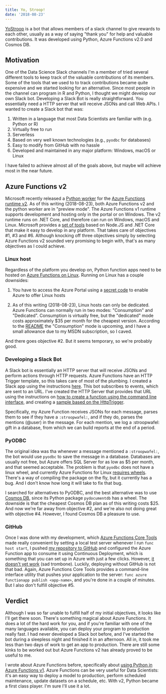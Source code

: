 ```yaml
---
title: Yo, Stroop!
date: '2018-08-23'
---
```


[YoStroop](https://github.com/RealLucasMeyer/yostroop) is a bot that allows members of a slack channel to give rewards to each other, usually as a way of saying "thank you" for help and valuable contributions. 
It was developed using Python, Azure Functions v2.0 and Cosmos DB.


## Motivation

One of the Data Science Slack channels I'm a member of tried several different tools to keep track of the valuable contributions of its members. Some of the tools that we used to to track contributions became quite expensive and we started looking for an alternative. Since most people in the channel can program in R and Python, I thought we might develop our own Slack bot. Developing a Slack Bot is really straightforward. You essentially need a HTTP server that will receive JSONs and call Web APIs. I wanted to create a Slack bot that was:

1. Written in a language that most Data Scientists are familiar with (e.g. Python or R)
2. Virtually free to run
3. Serverless
4. Based on very well known technologies (e.g., `pyodbc` for databases)
5. Easy to modify from GitHub with no hassle
6. Developed and maintained in any major platform: Windows, macOS or Linux

I have failed to achieve almost all of the goals above, but maybe will achieve most in the near future.

## Azure Functions v2

Microsoft recently released a [Python worker](https://github.com/Azure/azure-functions-python-worker) for the 
[Azure Functions runtime v2](https://docs.microsoft.com/en-us/azure/azure-functions/functions-versions). 
As of this writing (2018-08-23), both Azure Functions v2 and the python worker are in "preview mode". The Azure Functions v1 runtime supports development and hosting only in the portal or on Windows. The v2 runtime runs on .NET Core, and therefore can run on Windows, macOS and Linux. Microsoft provides a 
[set of tools](https://github.com/Azure/azure-functions-core-tools) based on Node.JS and .NET Core that make it easy to develop in any platform. That takes care of objectives #1, #3 and #6. Although knocking off three objectives simply by selecting Azure Functions v2 sounded very promising to begin with, that's as many objectives as I could achieve.

### Linux host

Regardless of the platform you develop on, Python function apps need to be hosted on 
[Azure Functions on Linux](https://blogs.msdn.microsoft.com/appserviceteam/2017/11/15/functions-on-linux-preview/). Running on Linux has a couple downsides:

1. You have to access the Azure Portal using a 
[secret code](https://ms.portal.azure.com/?websitesextension_pythonFunctions=true) to enable Azure to offer Linux hosts

2. As of this writing (2018-08-23), Linux hosts can only be dedicated. Azure Functions can normally run in two modes: "Consumption" and "Dedicated". Consumption is virtually free, but the "dedicated" mode costs approximately $35 per month for the cheapest version. According to the [README](https://github.com/Azure/azure-functions-python-worker/blob/dev/README.md) the "Consumption" mode is upcoming, and I have a small allowance due to my MSDN subscription, so I caved.

And there goes objective #2. But it seems temporary, so we're probably good.

### Developing a Slack Bot

A Slack bot is essentially an HTTP server that will receive JSONs and perform actions through HTTP requests. Azure Functions have an HTTP Trigger template, so this takes care of most of the plumbing. I created a Slack app using the instructions [here](https://api.slack.com/bot-users). This bot subscribes to events, which are sent to an URL. I've created the HTTP Server that provides that URL using the instructions on [how to create a function using the command line interface](https://github.com/Azure/azure-functions-python-worker/wiki/Create-Function-(CLI)), and creating a [sample based on the HttpTrigger](https://github.com/Azure/azure-functions-python-worker/tree/dev/tests/http_functions).

Specifically, my Azure Function receives JSONs for each message, parses them to see if they have a `:stroopwafel:`, and if they do, parses the mentions (@user) in the message. For each mention, we log a :stroopwafel: gift in a database, from which we can build reports at the end of a period.

### PyODBC 

The original idea was tha whenever a message mentioned a `:stroopwafel:`, the bot would use `pyodbc` to save the message in a database. Databases are usually not free, but Azure offers SQL Server for as low as $5 per month, and that seemed acceptable. The problem is that `pyodbc` does not have a linux wheel, and currently Azure Functions for Linux [requires wheels](https://github.com/Azure/azure-functions-core-tools/issues/640). There's a way of compiling the package on the fly, but it currently has a bug. And I don't know how long it will take to fix that bug.

I searched for alternatives to PyODBC, and the best alternative was to use [Cosmos DB](https://docs.microsoft.com/en-us/azure/cosmos-db/introduction), since its Python package `pydocumentdb` has a wheel. The downside is that the cheapest Cosmos DB plan as of this writing costs $25. And now we're far away from objective #2, and we're also not doing great with objective #4. However, I found Cosmos DB a pleasure to use.

### GitHub

Once I was done with my development, which [Azure Functions Core Tools](https://github.com/Azure/azure-functions-core-tools) made really convenient by setting a local test server whenever I run `func host start`, I pushed [my repository to GitHub](https://github.com/RealLucasMeyer/yostroop) and configured the Azure Function app to consume it using Continuous Deployment, which is something that you can set up in Azure with just a few clicks. However, [it doesn't yet work](https://github.com/Azure/azure-functions-core-tools/issues/640) (sad trombone). Luckily, deploying without GitHub is not that bad. Again, Azure Functions Core Tools provides a command-line interface utility that pushes your application to the server: `func azure functionapp publish <app-name>`, and you're done in a couple of minutes. But I also don't fulfill objective #5.

## Verdict

Although I was so far unable to fulfill half of my initial objectives, it looks like I'll get there soon. There's something magical about Azure Functions. It does a lot of the hard work for you, and if you're familiar with one of the many languages available, you can deploy your program to production really fast. I had never developed a Slack bot before, and I've started the bot during a sleepless night and finished it in an afternoon. All in, it took me less than two days of work to get an app to production. There are still some kinks to be worked out but Azure Functions v2 has already proved to be useful to me.

I wrote about Azure Functions before, specifically about [using Python in Azure Functions v1](https://meyerperin.com/post/installing-python-packages-in-azure-functions/). Azure Functions can be very useful for Data Scientists: it's an easy way to deploy a model to production, perform scheduled maintenance, update datasets on a schedule, etc. With v2, Python became a first class player. I'm sure I'll use it a lot.

